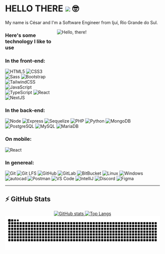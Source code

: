 # HELLO THERE <img src="https://media.giphy.com/media/hvRJCLFzcasrR4ia7z/giphy.gif" width="30"> 🤓

My name is César and I'm a Software Engineer from Ijuí, Rio Grande do Sul.

<a href="#">
<img src="https://media1.tenor.com/images/a7bd6b94430c1e66148d580209e377c5/tenor.gif?itemid=5043108" title="Hello, there" width="335" height="243" align="right" alt="Hello, there!">
</a>

### Here's some technology I like to use

### In the front-end:
![HTML5](https://img.shields.io/badge/-HTML5-232323?style=flat&labelColor=E34F26&logo=html5&logoColor=ffffff)
![CSS3](https://img.shields.io/badge/-CSS3-232323?style=flat&labelColor=1572B6&logo=css3&logoColor=ffffff)
![Sass](https://img.shields.io/badge/-Sass-232323?style=flat&labelColor=CC6699&logo=sass&logoColor=ffffff)
![Bootstrap](https://img.shields.io/badge/-Bootstrap-232323?style=flat&labelColor=7952B3&logo=bootstrap&logoColor=ffffff)
![TailwindCSS](https://img.shields.io/badge/-Tailwind-232323?style=flat&labelColor=06B6D4&logo=tailwindcss&logoColor=ffffff)
![JavaScript](https://img.shields.io/badge/-JavaScript-232323?style=flat&labelColor=000000&logo=javascript&logoColor=F7DF1E)
![TypeScript](https://img.shields.io/badge/-TypeScript-232323?style=flat&labelColor=000000&logo=typescript&logoColor=3178C6)
![React](https://img.shields.io/badge/-React-232323?style=flat&labelColor=61DAFB&logo=react&logoColor=000000)
![NextJS](https://img.shields.io/badge/-NextJS-232323?style=flat&labelColor=000000&logo=nextdotjs&logoColor=ffffff)

### In the back-end:
![Node](https://img.shields.io/badge/-Node-232323?style=flat&labelColor=000000&logo=nodedotjs&logoColor=339933)
![Express](https://img.shields.io/badge/-Express-232323?style=flat&labelColor=000000&logo=express&logoColor=ffffff)
![Sequelize](https://img.shields.io/badge/-Sequelize-232323?style=flat&labelColor=000000&logo=sequelize&logoColor=52B0E7)
![PHP](https://img.shields.io/badge/-PHP-232323?style=flat&labelColor=000000&logo=php&logoColor=777BB4)
![Python](https://img.shields.io/badge/-Python-black?style=flat-square&logo=Python&logoColor=ffffff)
![MongoDB](https://img.shields.io/badge/-MongoDB-232323?style=flat&labelColor=47A248&logo=mongodb&logoColor=ffffff)
![PostgreSQL](https://img.shields.io/badge/-PostgreSQL-232323?style=flat&labelColor=4169E1&logo=postgresql&logoColor=ffffff)
![MySQL](https://img.shields.io/badge/-MySQL-232323?style=flat&labelColor=4479A1&logo=mysql&logoColor=ffffff)
![MariaDB](https://img.shields.io/badge/MariaDB-black?style=flat-square&logo=mariadb)

### On mobile: 
![React](https://img.shields.io/badge/-React%20Native-232323?style=flat&labelColor=61DAFB&logo=react&logoColor=000000)

### In genereal:
![Git](https://img.shields.io/badge/-Git-181717?style=flat-square&logo=git)
![Git LFS](https://img.shields.io/badge/-Git%20LFS-181717?style=flat&logo=git-lfs&logoColor=ffffff&labelColor=F05032)
![GitHub](https://img.shields.io/badge/-GitHub-181717?style=flat-square&logo=github)
![GitLab](https://img.shields.io/badge/-GitLab-181717?style=flat-square&logo=gitlab)
![BitBucket](https://img.shields.io/badge/-BitBucket-181717?style=flat-square&logo=bitbucket)
![Linux](https://img.shields.io/badge/Linux-black?style=flat-square&logo=linux)
![Windows](https://img.shields.io/badge/-Windows-181717?style=flat&logo=windows&logoColor=0078d4&labelColor=0078d4)
![autocad](https://img.shields.io/badge/-Autocad-232323?style=flat&logo=autocad&logoColor=ffffff&labelColor=%23E61856)
![Postman](https://img.shields.io/badge/Postman-black?style=flat-square&logo=postman)
![VS Code](https://img.shields.io/badge/-VS%20Code-181717?style=flat-square&logo=visual-studio-code)
![IntelliJ](https://img.shields.io/badge/-IntelliJ%20IDEA-black?style=flat-square&logo=jetbrains)
![Discord](https://img.shields.io/badge/Discord-black?style=flat-square&logo=discord)
![Figma](https://img.shields.io/badge/Figma-black?logo=figma)

<hr />


## ⚡ GitHub Stats

<div align="center">
  <a href="https://github.com/cesarwillemberg">
    <img height="165em" src="https://github-readme-stats.vercel.app/api?username=cesarwillemberg&show_icons=true&theme=dark" alt="GitHub stats" />
    <img height="165em" src="https://github-readme-stats.vercel.app/api/top-langs/?username=cesarwillemberg&layout=compact&theme=dark" alt="Top Langs" />
  </a>
</div>


<div align="center">
  <picture>
    <source media="(prefers-color-scheme: dark)" srcset="https://raw.githubusercontent.com/cesarwillemberg/cesarwillemberg/output/github-contribution-grid-snake-dark.svg">
    <source media="(prefers-color-scheme: light)" srcset="https://raw.githubusercontent.com/cesarwillemberg/cesarwillemberg/output/github-contribution-grid-snake.svg">
    <img alt="github contribution grid snake animation" src="https://raw.githubusercontent.com/cesarwillemberg/cesarwillemberg/output/github-contribution-grid-snake.svg">
  </picture>
</div>
<br><br>



